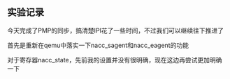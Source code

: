 ## 实验记录
今天完成了PMP的同步，搞清楚IPI花了一些时间，不过我们可以继续往下推进了

首先是重新在qemu中落实一下nacc_sagent和nacc_eagent的功能

对于寄存器nacc_state，先前我的设置并没有很明确，现在这边再尝试更加明确一下

